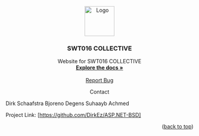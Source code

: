 <a name="readme-top"></a>
<br />
<div align="center">
  <a href="https://github.com/DirkEz/ASP.NET-BSD">
    <img src="https://seeklogo.com/images/C/c-sharp-c-logo-02F17714BA-seeklogo.com.png" alt="Logo" width="80" height="80">
  </a>
<h3 align="center">SWT016 COLLECTIVE</h3>
  <p align="center">
    Website for SWT016 COLLECTIVE
    <br />
    <a href="https://github.com/DirkEz/ASP.NET-BSD"><strong>Explore the docs »</strong></a>
    <br />
    <br />
    <a href="https://github.com/DirkEz/ASP.NET-BSD/issues">Report Bug</a>
  </p>
</div>

<div align="center" font-size="12">
  Contact
</div>

Dirk Schaafstra
Bjoreno Degens
Suhaayb Achmed

Project Link: [https://github.com/DirkEz/ASP.NET-BSD]

<p align="right">(<a href="#readme-top">back to top</a>)</p>

